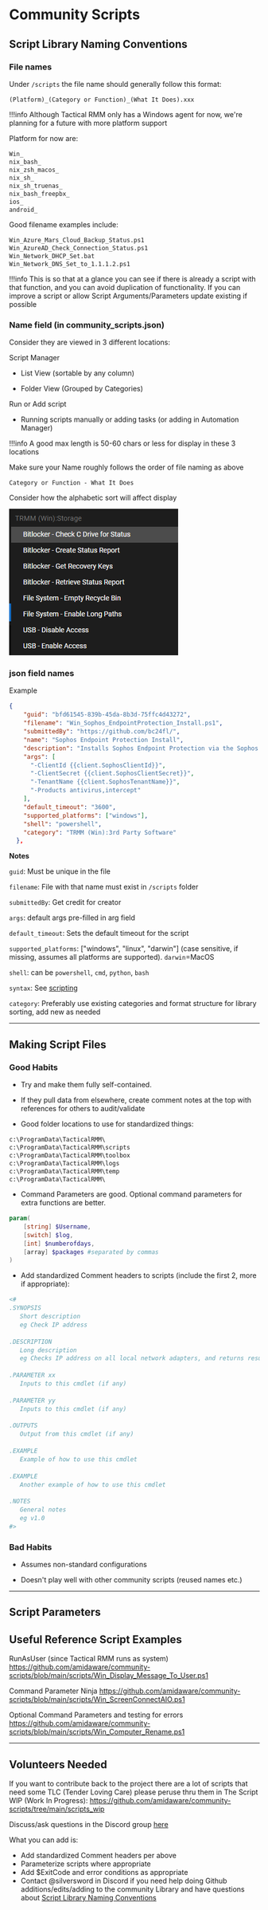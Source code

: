 # Community Scripts

## Script Library Naming Conventions

### File names

Under `/scripts` the file name should generally follow this format:

```text
(Platform)_(Category or Function)_(What It Does).xxx
```

!!!info
    Although Tactical RMM only has a Windows agent for now, we're planning for a future with more platform support

Platform for now are:

```text
Win_
nix_bash_
nix_zsh_macos_
nix_sh_
nix_sh_truenas_
nix_bash_freepbx_
ios_
android_
```

Good filename examples include:

```text
Win_Azure_Mars_Cloud_Backup_Status.ps1
Win_AzureAD_Check_Connection_Status.ps1
Win_Network_DHCP_Set.bat
Win_Network_DNS_Set_to_1.1.1.2.ps1
```

!!!info
    This is so that at a glance you can see if there is already a script with that function, and you can avoid duplication of functionality. If you can improve a script or allow Script Arguments/Parameters update existing if possible

### Name field (in community_scripts.json)

Consider they are viewed in 3 different locations:

Script Manager

- List View (sortable by any column)

- Folder View (Grouped by Categories)

Run or Add script

- Running scripts manually or adding tasks (or adding in Automation Manager)

!!!info
    A good max length is 50-60 chars or less for display in these 3 locations

Make sure your Name roughly follows the order of file naming as above

```text
Category or Function - What It Does
```

 Consider how the alphabetic sort will affect display

![json_name_examples](images/community_scripts_name_field_example1.png)

### json field names

Example

```json
{
    "guid": "bfd61545-839b-45da-8b3d-75ffc4d43272",
    "filename": "Win_Sophos_EndpointProtection_Install.ps1",
    "submittedBy": "https://github.com/bc24fl/",
    "name": "Sophos Endpoint Protection Install",
    "description": "Installs Sophos Endpoint Protection via the Sophos API.  Products include Antivirus, InterceptX, MDR, Device Encryption.  The script requires API credentials, Custom Fields, and Arguments passed to script.  See script comments for details",
    "args": [
      "-ClientId {{client.SophosClientId}}",
      "-ClientSecret {{client.SophosClientSecret}}",
      "-TenantName {{client.SophosTenantName}}",
      "-Products antivirus,intercept"
    ],
    "default_timeout": "3600",
    "supported_platforms": ["windows"],
    "shell": "powershell",
    "category": "TRMM (Win):3rd Party Software"
  },
```

**Notes**

`guid`: Must be unique in the file

`filename`: File with that name must exist in `/scripts` folder

`submittedBy`: Get credit for creator

`args`: default args pre-filled in arg field

`default_timeout`: Sets the default timeout for the script

`supported_platforms`: ["windows", "linux", "darwin"] (case sensitive, if missing, assumes all platforms are supported). `darwin`=MacOS

`shell`: can be `powershell`, `cmd`, `python`, `bash`

`syntax`: See [scripting](functions/scripting.md#)

`category`: Preferably use existing categories and format structure for library sorting, add new as needed

*****

## Making Script Files

### Good Habits

- Try and make them fully self-contained.

- If they pull data from elsewhere, create comment notes at the top with references for others to audit/validate

- Good folder locations to use for standardized things:

```text
c:\ProgramData\TacticalRMM\
c:\ProgramData\TacticalRMM\scripts
c:\ProgramData\TacticalRMM\toolbox
c:\ProgramData\TacticalRMM\logs
c:\ProgramData\TacticalRMM\temp
c:\ProgramData\TacticalRMM\
```

- Command Parameters are good. Optional command parameters for extra functions are better.

```powershell
param(
    [string] $Username,
    [switch] $log,
    [int] $numberofdays,
    [array] $packages #separated by commas
)

```

- Add standardized Comment headers to scripts (include the first 2, more if appropriate):

```powershell
<#
.SYNOPSIS
   Short description
   eg Check IP address

.DESCRIPTION
   Long description
   eg Checks IP address on all local network adapters, and returns results

.PARAMETER xx
   Inputs to this cmdlet (if any)

.PARAMETER yy
   Inputs to this cmdlet (if any)

.OUTPUTS
   Output from this cmdlet (if any)

.EXAMPLE
   Example of how to use this cmdlet

.EXAMPLE
   Another example of how to use this cmdlet

.NOTES
   General notes
   eg v1.0
#>
```

### Bad Habits

- Assumes non-standard configurations

- Doesn't play well with other community scripts (reused names etc.)

*****

## Script Parameters



## Useful Reference Script Examples

RunAsUser (since Tactical RMM runs as system)
<https://github.com/amidaware/community-scripts/blob/main/scripts/Win_Display_Message_To_User.ps1>

Command Parameter Ninja
<https://github.com/amidaware/community-scripts/blob/main/scripts/Win_ScreenConnectAIO.ps1>

Optional Command Parameters and testing for errors
<https://github.com/amidaware/community-scripts/blob/main/scripts/Win_Computer_Rename.ps1>

*****

## Volunteers Needed

If you want to contribute back to the project there are a lot of scripts that need some TLC (Tender Loving Care) please peruse thru them in The Script WIP (Work In Progress): <https://github.com/amidaware/community-scripts/tree/main/scripts_wip>

Discuss/ask questions in the Discord group [here](https://discord.com/channels/736478043522072608/744281869499105290)

What you can add is:

- Add standardized Comment headers per above
- Parameterize scripts where appropriate
- Add $ExitCode and error conditions as appropriate
- Contact @silversword in Discord if you need help doing Github additions/edits/adding to the community Library and have questions about [Script Library Naming Conventions](#script-library-naming-conventions)
